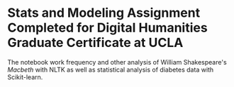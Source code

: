 # Stats and Modeling Assignment Completed for Digital Humanities Graduate Certificate at UCLA
The notebook work frequency and other analysis of William Shakespeare's <em>Macbeth</em> with NLTK as well as statistical analysis of diabetes data with Scikit-learn.

